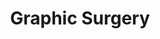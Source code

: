 ---
order: 19
category: residents
layout: post
title: Graphic Surgery
profession: visual art
website: www.graphicsurgery.nl
image: /images/residents/graphicsurgery_01.jpg
---